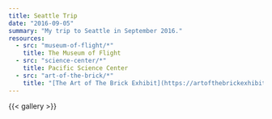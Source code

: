 ```yaml
---
title: Seattle Trip
date: "2016-09-05"
summary: "My trip to Seattle in September 2016."
resources:
  - src: "museum-of-flight/*"
    title: The Museum of Flight
  - src: "science-center/*"
    title: Pacific Science Center
  - src: "art-of-the-brick/*"
    title: "[The Art of The Brick Exhibit](https://artofthebrickexhibit.com/) at the Pacific Science Center"
---
```


{{< gallery >}}
